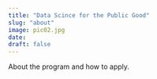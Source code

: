 ```yaml
---
title: "Data Scince for the Public Good"
slug: "about"
image: pic02.jpg
date: 
draft: false
---
```


About the program and how to apply.
